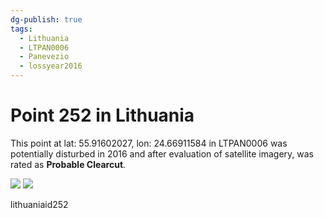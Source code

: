```yaml
---
dg-publish: true
tags:
  - Lithuania
  - LTPAN0006
  - Panevezio
  - lossyear2016
---
```


# Point 252 in Lithuania

This point at lat: 55.91602027, lon: 24.66911584 in LTPAN0006 was potentially disturbed in 2016 and after evaluation of satellite imagery, was rated as **Probable Clearcut**.

<div class='juxtapose' data-showcredits='false'>
<img src='https://baserow-backend-production20240528124524339000000001.s3.amazonaws.com/user_files/jDRNO30sQPjxjRbplSP0ISUSdRwj6JHW_9360ba67411f947de8529585596ea933ab53e05261a5010a7b7aacd1a5396705.png' data-label='May 2015' />
<img src='https://baserow-backend-production20240528124524339000000001.s3.amazonaws.com/user_files/j20FzOu8Iku8aCFG5pdrtZTEtyYIjIOi_46258d015fd66774813f9610a983800ef5231d5f8d8b78645ba288bd63339823.png' data-label='May 2017' />
</div>

lithuaniaid252